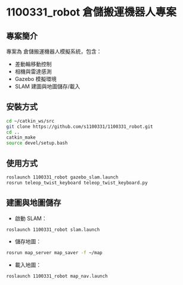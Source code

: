 # 1100331_robot 倉儲搬運機器人專案

##  專案簡介
專案為 倉儲搬運機器人模擬系統，包含：
- 差動輪移動控制
- 相機與雷達感測
- Gazebo 模擬環境
- SLAM 建圖與地圖儲存/載入

##  安裝方式
```bash
cd ~/catkin_ws/src
git clone https://github.com/s1100331/1100331_robot.git
cd ..
catkin_make
source devel/setup.bash
```

##  使用方式
```bash
roslaunch 1100331_robot gazebo_slam.launch
rosrun teleop_twist_keyboard teleop_twist_keyboard.py
```

##  建圖與地圖儲存
- 啟動 SLAM：
```bash
roslaunch 1100331_robot slam.launch
```
- 儲存地圖：
```bash
rosrun map_server map_saver -f ~/map
```
- 載入地圖：
```bash
roslaunch 1100331_robot map_nav.launch
```
